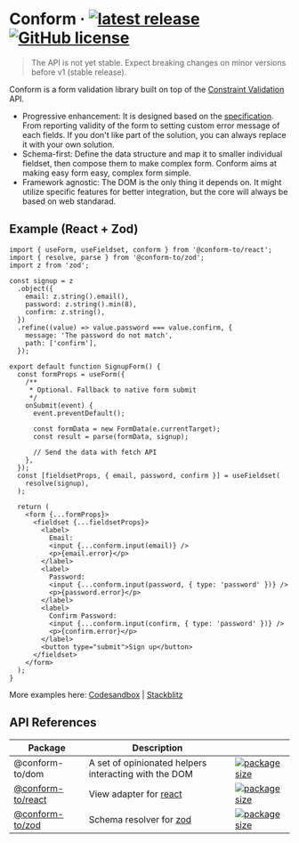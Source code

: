 # Conform &middot; [![latest release](https://img.shields.io/github/v/release/edmundhung/conform?include_prereleases)](https://github.com/edmundhung/conform/releases) [![GitHub license](https://img.shields.io/github/license/edmundhung/conform)](https://github.com/edmundhung/conform/blob/main/LICENSE)

> The API is not yet stable. Expect breaking changes on minor versions before v1 (stable release).

Conform is a form validation library built on top of the [Constraint Validation](https://caniuse.com/constraint-validation) API.

- Progressive enhancement: It is designed based on the [specification](https://dev.w3.org/html5/spec-LC/association-of-controls-and-forms.html#constraint-validation). From reporting validity of the form to setting custom error message of each fields. If you don't like part of the solution, you can always replace it with your own solution.
- Schema-first: Define the data structure and map it to smaller individual fieldset, then compose them to make complex form. Conform aims at making easy form easy, complex form simple.
- Framework agnostic: The DOM is the only thing it depends on. It might utilize specific features for better integration, but the core will always be based on web standarad.

## Example (React + Zod)

```tsx
import { useForm, useFieldset, conform } from '@conform-to/react';
import { resolve, parse } from '@conform-to/zod';
import z from 'zod';

const signup = z
  .object({
    email: z.string().email(),
    password: z.string().min(8),
    confirm: z.string(),
  })
  .refine((value) => value.password === value.confirm, {
    message: 'The password do not match',
    path: ['confirm'],
  });

export default function SignupForm() {
  const formProps = useForm({
    /**
     * Optional. Fallback to native form submit
     */
    onSubmit(event) {
      event.preventDefault();

      const formData = new FormData(e.currentTarget);
      const result = parse(formData, signup);

      // Send the data with fetch API
    },
  });
  const [fieldsetProps, { email, password, confirm }] = useFieldset(
    resolve(signup),
  );

  return (
    <form {...formProps}>
      <fieldset {...fieldsetProps}>
        <label>
          Email:
          <input {...conform.input(email)} />
          <p>{email.error}</p>
        </label>
        <label>
          Password:
          <input {...conform.input(password, { type: 'password' })} />
          <p>{password.error}</p>
        </label>
        <label>
          Confirm Password:
          <input {...conform.input(confirm, { type: 'password' })} />
          <p>{confirm.error}</p>
        </label>
        <button type="submit">Sign up</button>
      </fieldset>
    </form>
  );
}
```

More examples here: [Codesandbox](https://codesandbox.io/s/github/edmundhung/conform/tree/main/examples/remix?file=/app/routes/search.tsx) | [Stackblitz](https://stackblitz.com/github/edmundhung/conform/tree/main/examples/remix?file=app%2Froutes%2Fsearch.tsx)

## API References

| Package                                     | Description                                                  |                                                                                                                                     |
| ------------------------------------------- | ------------------------------------------------------------ | ----------------------------------------------------------------------------------------------------------------------------------- |
| @conform-to/dom                             | A set of opinionated helpers interacting with the DOM        | [![package size](https://img.shields.io/bundlephobia/minzip/@conform-to/dom)](https://bundlephobia.com/package/@conform-to/dom)     |
| [@conform-to/react](packages/conform-react) | View adapter for [react](https://github.com/facebook/react)  | [![package size](https://img.shields.io/bundlephobia/minzip/@conform-to/react)](https://bundlephobia.com/package/@conform-to/react) |
| [@conform-to/zod](packages/conform-zod)     | Schema resolver for [zod](https://github.com/colinhacks/zod) | [![package size](https://img.shields.io/bundlephobia/minzip/@conform-to/zod)](https://bundlephobia.com/package/@conform-to/zod)     |
